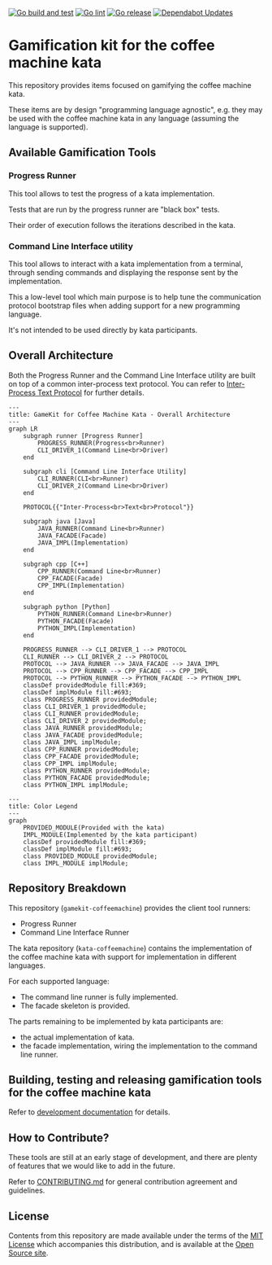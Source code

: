 [![Go build and test](https://github.com/murex/gamekit-coffeemachine/actions/workflows/go.yml/badge.svg)](https://github.com/murex/gamekit-coffeemachine/actions/workflows/go.yml)
[![Go lint](https://github.com/murex/gamekit-coffeemachine/actions/workflows/golangci_lint.yml/badge.svg)](https://github.com/murex/gamekit-coffeemachine/actions/workflows/golangci_lint.yml)
[![Go release](https://github.com/murex/gamekit-coffeemachine/actions/workflows/go_releaser.yml/badge.svg)](https://github.com/murex/gamekit-coffeemachine/actions/workflows/go_releaser.yml)
[![Dependabot Updates](https://github.com/murex/gamekit-coffeemachine/actions/workflows/dependabot/dependabot-updates/badge.svg)](https://github.com/murex/gamekit-coffeemachine/actions/workflows/dependabot/dependabot-updates)

# Gamification kit for the coffee machine kata

This repository provides items focused on gamifying the coffee machine kata.

These items are by design "programming language agnostic",
e.g. they may be used with the coffee machine kata in any language (assuming the language is supported).

## Available Gamification Tools

### Progress Runner

This tool allows to test the progress of a kata implementation.

Tests that are run by the progress runner are "black box" tests.

Their order of execution follows the iterations described in the kata.

### Command Line Interface utility

This tool allows to interact with a kata implementation from a terminal,
through sending commands and displaying the response sent by the implementation.

This a low-level tool which main purpose is to help tune the communication protocol
bootstrap files when adding support for a new programming language.

It's not intended to be used directly by kata participants.

## Overall Architecture

Both the Progress Runner and the Command Line Interface utility are built
on top of a common inter-process text protocol.
You can refer to [Inter-Process Text Protocol](./dev-doc/inter-process-text-protocol.md) for further details.

```mermaid
---
title: GameKit for Coffee Machine Kata - Overall Architecture
---
graph LR
    subgraph runner [Progress Runner]
        PROGRESS_RUNNER(Progress<br>Runner)
        CLI_DRIVER_1(Command Line<br>Driver)
    end

    subgraph cli [Command Line Interface Utility]
        CLI_RUNNER(CLI<br>Runner)
        CLI_DRIVER_2(Command Line<br>Driver)
    end

    PROTOCOL{{"Inter-Process<br>Text<br>Protocol"}}

    subgraph java [Java]
        JAVA_RUNNER(Command Line<br>Runner)
        JAVA_FACADE(Facade)
        JAVA_IMPL(Implementation)
    end

    subgraph cpp [C++]
        CPP_RUNNER(Command Line<br>Runner)
        CPP_FACADE(Facade)
        CPP_IMPL(Implementation)
    end

    subgraph python [Python]
        PYTHON_RUNNER(Command Line<br>Runner)
        PYTHON_FACADE(Facade)
        PYTHON_IMPL(Implementation)
    end

    PROGRESS_RUNNER --> CLI_DRIVER_1 --> PROTOCOL
    CLI_RUNNER --> CLI_DRIVER_2 --> PROTOCOL
    PROTOCOL --> JAVA_RUNNER --> JAVA_FACADE --> JAVA_IMPL
    PROTOCOL --> CPP_RUNNER --> CPP_FACADE --> CPP_IMPL
    PROTOCOL --> PYTHON_RUNNER --> PYTHON_FACADE --> PYTHON_IMPL
    classDef providedModule fill:#369;
    classDef implModule fill:#693;
    class PROGRESS_RUNNER providedModule;
    class CLI_DRIVER_1 providedModule;
    class CLI_RUNNER providedModule;
    class CLI_DRIVER_2 providedModule;
    class JAVA_RUNNER providedModule;
    class JAVA_FACADE providedModule;
    class JAVA_IMPL implModule;
    class CPP_RUNNER providedModule;
    class CPP_FACADE providedModule;
    class CPP_IMPL implModule;
    class PYTHON_RUNNER providedModule;
    class PYTHON_FACADE providedModule;
    class PYTHON_IMPL implModule;
```

```mermaid
---
title: Color Legend
---
graph
    PROVIDED_MODULE(Provided with the kata)
    IMPL_MODULE(Implemented by the kata participant)
    classDef providedModule fill:#369;
    classDef implModule fill:#693;
    class PROVIDED_MODULE providedModule;
    class IMPL_MODULE implModule;
```

## Repository Breakdown

This repository (`gamekit-coffeemachine`) provides the client tool runners:

- Progress Runner
- Command Line Interface Runner

The kata repository (`kata-coffeemachine`) contains the implementation of the coffee machine kata
with support for implementation in different languages.

For each supported language:

- The command line runner is fully implemented.
- The facade skeleton is provided.

The parts remaining to be implemented by kata participants are:

- the actual implementation of kata.
- the facade implementation, wiring the implementation to the command line runner.

## Building, testing and releasing gamification tools for the coffee machine kata

Refer to [development documentation](./dev-doc/README.md) for details.

## How to Contribute?

These tools are still at an early stage of development,
and there are plenty of features that we would like to add in the future.

Refer to [CONTRIBUTING.md](./CONTRIBUTING.md) for general contribution agreement and guidelines.

## License

Contents from this repository are made available under the terms of the [MIT License](LICENSE.md)
which accompanies this distribution, and is available at the
[Open Source site](https://opensource.org/licenses/MIT).
